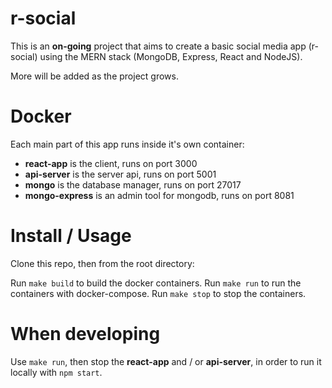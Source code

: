 # r-social

This is an **on-going** project that aims to create a basic social media app (r-social) using the MERN stack (MongoDB, Express, React and NodeJS).

More will be added as the project grows.

# Docker

Each main part of this app runs inside it's own container:

- **react-app** is the client, runs on port 3000
- **api-server** is the server api, runs on port 5001
- **mongo** is the database manager, runs on port 27017
- **mongo-express** is an admin tool for mongodb, runs on port 8081

# Install / Usage

Clone this repo, then from the root directory:

Run `make build` to build the docker containers.
Run `make run` to run the containers with docker-compose.
Run `make stop` to stop the containers.

# When developing

Use `make run`, then stop the **react-app** and / or **api-server**, in order to run it locally with `npm start`.
